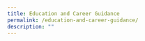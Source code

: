 ```yaml
---
title: Education and Career Guidance
permalink: /education-and-career-guidance/
description: ""
---
```

